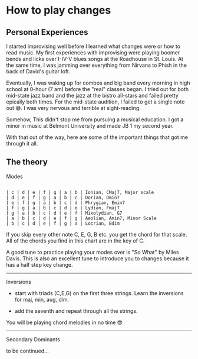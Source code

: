# How to play changes

## Personal Experiences

I started improvising well before I learned what changes were or how to read music. My first experiences
with improvising were playing boomer bends and licks over I-IV-V blues songs at the Roadhouse in St. Louis.
At the same time, I was jamming over everything from Nirvana to Phish in the back of David's guitar loft.

Eventually, I was waking up for combos and big band every morning in high school at 0-hour (7 am) before the "real" classes began.
I tried out for both mid-state jazz band and the jazz at the bistro all-stars and failed pretty epically both times.
For the mid-state audition, I failed to get a single note out 😅. I was very nervous and terrible at sight-reading.

Somehow, This didn't stop me from pursuing a musical education.
I got a minor in music at Belmont University and made JB 1 my second year.

With that out of the way, here are some of the important things that got me through it all.

## The theory

Modes

```

| c | d | e | f | g | a | b | Ionian, CMaj7, Major scale
| d | e | f | g | a | b | c | Dorian, Dmin7
| e | f | g | a | b | c | d | Phrygian, Emin7
| f | g | a | b | c | d | e | Lydian, Fmaj7
| g | a | b | c | d | e | f | Mixolydian, G7
| a | b | c | d | e | f | g | Aeolian, Amin7, Minor Scale
| b | c | d | e | f | g | a | Locrian, Bdim

```

If you skip every other note C, E, G, B etc. you get the chord for that scale.
All of the chords you find in this chart are in the key of C.

A good tune to practice playing your modes over is "So What" by Miles Davis.
This is also an excellent tune to introduce you to changes because it has a half step key change.

---

Inversions

- start with triads (C,E,G) on the first three strings. Learn the inversions for maj, min, aug, dim.

- add the seventh and repeat through all the strings.

You will be playing chord melodies in no time 😎

---

Secondary Dominants

to be continued...
